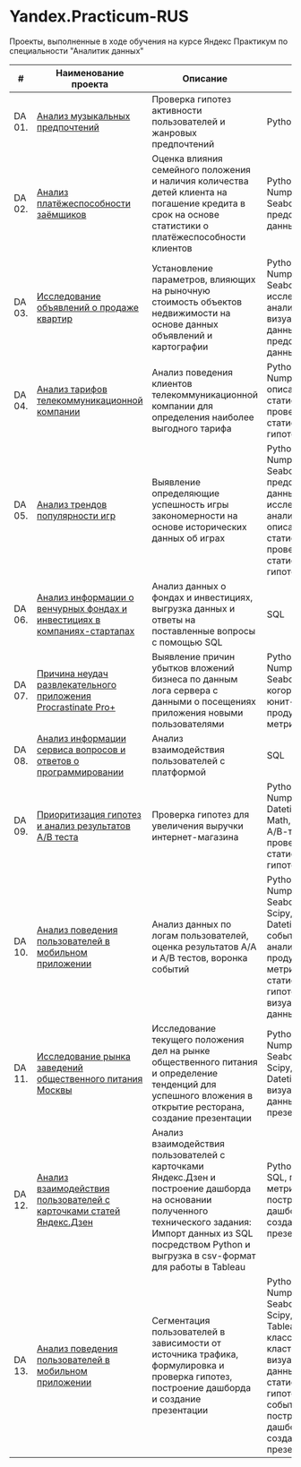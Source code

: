 # Yandex.Practicum-RUS
Проекты, выполненные в ходе обучения на курсе Яндекс Практикум по специальности "Аналитик данных"


| #    | Наименование проекта                | Описание                                                     | Стек                                                         |
| ---- | ------------------------------------------------------------ | ------------------------------------------------------------ | ------------------------------------------------------------ |
| DA 01.   | [Анализ музыкальных предпочтений](https://github.com/volovik-denis/yandex-practicum/blob/main/DA%2001%20Music%20preferences%20analysis/Яндекс%20Музыка.ipynb) | Проверка гипотез активности пользователей и жанровых предпочтений | Python, Pandas |
| DA 02.   | [Анализ платёжеспособности заёмщиков](https://github.com/volovik-denis/yandex-practicum/blob/main/DA%2002%20Bank%20credit%20scoring/Исследование%20надёжности%20заёмщиков.ipynb) | Оценка влияния семейного положения и наличия количества детей клиента на погашение кредита в срок на основе статистики о платёжеспособности клиентов | Python, Pandas, Numpy, Matplotlib, Seaborn, предобработка данных |
| DA 03.   | [Исследование объявлений о продаже квартир](https://github.com/volovik-denis/yandex-practicum/blob/main/DA%2003%20Real%20estate%20price%20analysis/Исследование%20объявлений%20о%20продаже%20квартир.ipynb) | Установление параметров, влияющих на рыночную стоимость объектов недвижимости на основе данных объявлений и картографии | Python, Pandas, Numpy, Matplotlib, Seaborn, исследовательский анализ, визуализация данных, предобработка данных |
| DA 04.   | [Анализ тарифов телекоммуникационной компании](https://github.com/volovik-denis/yandex-practicum/blob/main/DA%2004%20Telecom%20tariff%20analysis/Анализ%20тарифов%20телекоммуникационной%20компании.ipynb) | Анализ поведения клиентов телекоммуникационной компании для определения наиболее выгодного тарифа | Python, Pandas, Numpy, Scipy, описательная статистика, проверка статистических гипотез |
| DA 05.   | [Анализ трендов популярности игр](https://github.com/volovik-denis/yandex-practicum/blob/main/DA%2005%20Games%20popularity%20trends%20analysis/Анализ%20трендов%20популярности%20игр.ipynb) | Выявление определяющие успешность игры закономерности на основе исторических данных об играх | Python, Pandas, Numpy, Matplotlib, Seaborn, предобработка данных, исследовательский анализ, описательная статистика, проверка статистических гипотез |
| DA 06.   | [Анализ информации о венчурных фондах и инвестициях в компаниях-стартапах](https://github.com/volovik-denis/yandex-practicum/blob/main/DA%2006%20Basic%20SQL/Анализ%20информации%20о%20венчурных%20фондах%20и%20инвестициях%20в%20компаниях-стартапах.ipynb) | Анализ данных о фондах и инвестициях, выгрузка данных и ответы на поставленные вопросы с помощью SQL | SQL |
| DA 07.   | [Причина неудач развлекательного приложения Procrastinate Pro+](https://github.com/volovik-denis/yandex-practicum/blob/main/DA%2007%20The%20reason%20for%20application%20failures/Причина%20неудач%20развлекательного%20приложения%20Procrastinate%20Pro%2B.ipynb) | Выявление причин убытков вложений бизнеса по данным лога сервера с данными о посещениях приложения новыми пользователями| Python, Pandas, Numpy, Matplotlib, Seaborn, Scipy, когортный анализ, юнит-экономика, продуктовые метрики |
| DA 08.   | [Анализ информации сервиса вопросов и ответов о программировании](https://github.com/volovik-denis/yandex-practicum/blob/main/DA%2008%20Advanced%20SQL/Анализ%20информации%20сервиса%20вопросов%20и%20ответов%20о%20программировании.ipynb) | Анализ взаимодействия пользователей с платформой | SQL |
| DA 09.   | [Приоритизация гипотез и анализ результатов A/B теста](https://github.com/volovik-denis/yandex-practicum/blob/main/DA%2009%20Analysis%20of%20A-B%20test%20results/Приоритизация%20гипотез%20и%20анализ%20результатов%20AB%20теста.ipynb) | Проверка гипотез для увеличения выручки интернет-магазина | Python, Pandas, Numpy, Matplotlib, Datetime, Seaborn, Math, Scipy, Plotly, А/В-тестирование, проверка статистических гипотез |
| DA 10.   | [Анализ поведения пользователей в мобильном приложении](https://github.com/volovik-denis/yandex-practicum/blob/main/DA%2010%20Analysis%20of%20user%20behavior/Анализ%20поведения%20пользователей%20в%20мобильном%20приложении.ipynb) | Анализ данных по логам пользователей, оценка результатов А/А и А/В тестов, воронка событий | Python, Pandas, Numpy, Matplotlib, Seaborn, Math, Scipy, Plotly, Datetime, событийная аналитика, продуктовые метрики, проверка статистических гипотез, визуализация данных |
| DA 11.   | [Исследование рынка заведений общественного питания Москвы](https://github.com/volovik-denis/yandex-practicum/blob/main/DA%2011%20Moscow_restaurants/Исследование%20рынка%20заведений%20общественного%20питания%20Москвы.ipynb) | Исследование текущего положения дел на рынке общественного питания и определение тенденций для успешного вложения в открытие ресторана, создание презентации | Python, Pandas, Numpy, Matplotlib, Seaborn, Math, Scipy, Plotly, Datetime, визуализация данных, создание презентации |
| DA 12.   | [Анализ взаимодействия пользователей с карточками статей Яндекс.Дзен](https://github.com/volovik-denis/yandex-practicum/blob/main/DA%2012%20Tableau%20Yandex%20Dzen/Анализ%20взаимодействия%20пользователей%20с%20карточками%20статей%20Яндекс.Дзен.ipynb) | Анализ взаимодействия пользователей с карточками Яндекс.Дзен и построение дашборда на основании полученного технического задания: Импорт данных из SQL посредством Python и выгрузка в csv-формат для работы в Tableau | Python, Tableau, SQL, продуктовые метрики, построение дашбордов, создание презентации |
| DA 13.   | [Анализ поведения пользователей в мобильном приложении](https://github.com/volovik-denis/yandex-practicum/blob/main/DA%2013%20Final%20project/Анализ%20поведения%20пользователей%20в%20мобильном%20приложении.ipynb) | Cегментация пользователей в зависимости от источника трафика, формулировка и проверка гипотез, построение дашборда и создание презентации | Python, Pandas, Numpy, Matplotlib, Seaborn, Math, Scipy, Plotly, SQL, Tableau, классификация, кластеризация, визуализация данных, проверка статистических гипотез, воронка событий, построение дашбордов, создание презентации |

